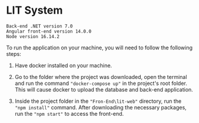 
# LIT System


    Back-end .NET version 7.0
    Angular front-end version 14.0.0
    Node version 16.14.2


To run the application on your machine, you will need to follow the following steps:

 1. Have docker installed on your machine.
 
 2. Go to the folder where the project was downloaded, open the terminal and run the command `"docker-compose up"` in the project's root folder. This will cause docker to upload the database and back-end application.
 
 3. Inside the project folder in the `"Fron-End\lit-web"` directory, run the `"npm install"` command. After downloading the necessary packages, run the `"npm start"` to access the front-end.
